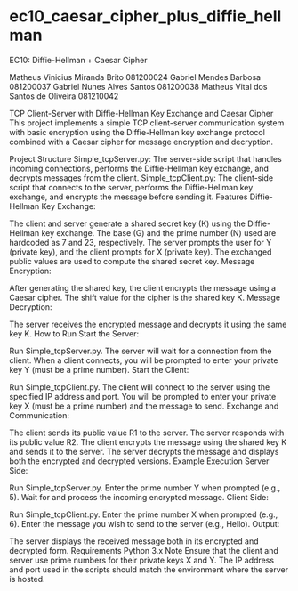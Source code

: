 # ec10_caesar_cipher_plus_diffie_hellman
EC10: Diffie-Hellman + Caesar Cipher

Matheus Vinicius Miranda Brito          081200024
Gabriel Mendes Barbosa                  081200037
Gabriel Nunes Alves Santos              081200038
Matheus Vital dos Santos de Oliveira    081210042

TCP Client-Server with Diffie-Hellman Key Exchange and Caesar Cipher
This project implements a simple TCP client-server communication system with basic encryption using the Diffie-Hellman key exchange protocol combined with a Caesar cipher for message encryption and decryption.

Project Structure
Simple_tcpServer.py: The server-side script that handles incoming connections, performs the Diffie-Hellman key exchange, and decrypts messages from the client.
Simple_tcpClient.py: The client-side script that connects to the server, performs the Diffie-Hellman key exchange, and encrypts the message before sending it.
Features
Diffie-Hellman Key Exchange:

The client and server generate a shared secret key (K) using the Diffie-Hellman key exchange. The base (G) and the prime number (N) used are hardcoded as 7 and 23, respectively.
The server prompts the user for Y (private key), and the client prompts for X (private key). The exchanged public values are used to compute the shared secret key.
Message Encryption:

After generating the shared key, the client encrypts the message using a Caesar cipher. The shift value for the cipher is the shared key K.
Message Decryption:

The server receives the encrypted message and decrypts it using the same key K.
How to Run
Start the Server:

Run Simple_tcpServer.py.
The server will wait for a connection from the client.
When a client connects, you will be prompted to enter your private key Y (must be a prime number).
Start the Client:

Run Simple_tcpClient.py.
The client will connect to the server using the specified IP address and port.
You will be prompted to enter your private key X (must be a prime number) and the message to send.
Exchange and Communication:

The client sends its public value R1 to the server.
The server responds with its public value R2.
The client encrypts the message using the shared key K and sends it to the server.
The server decrypts the message and displays both the encrypted and decrypted versions.
Example Execution
Server Side:

Run Simple_tcpServer.py.
Enter the prime number Y when prompted (e.g., 5).
Wait for and process the incoming encrypted message.
Client Side:

Run Simple_tcpClient.py.
Enter the prime number X when prompted (e.g., 6).
Enter the message you wish to send to the server (e.g., Hello).
Output:

The server displays the received message both in its encrypted and decrypted form.
Requirements
Python 3.x
Note
Ensure that the client and server use prime numbers for their private keys X and Y.
The IP address and port used in the scripts should match the environment where the server is hosted.
